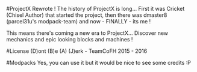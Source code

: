 #ProjectX Rewrote !
The history of ProjectX is long...
First it was Cricket (Chisel Author) that started
the project, then there was dmaster8 (parcel31u's modpack-team)
and now - FINALLY - its me !

This means there's coming a new era to ProjectX...
Discover new mechanics and epic looking blocks and machines !

#License
(D)ont (B)e (A) (J)erk - TeamCoFH 2015 - 2016

#Modpacks
Yes, you can use it but it would be nice to see 
some credits :P
